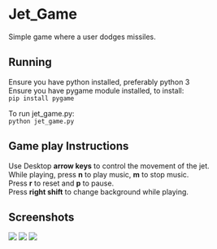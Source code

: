 # Jet_Game
Simple game where a user dodges missiles.

## Running
Ensure you have python installed, preferably python 3<br>
Ensure you have pygame module installed, to install:<br>
  `pip install pygame`<br>

To run jet_game.py:<br>
  `python jet_game.py`

## Game play Instructions
Use Desktop **arrow keys** to control the movement of the jet.<br>
While playing, press **n** to play music, **m** to stop music.<br>
Press **r** to reset and **p** to pause.<br>
Press **right shift** to change background while playing.<br>

## Screenshots
<img src="https://raw.githubusercontent.com/K-Kelvin/Sudoku-GUI/Jet_Game/.screenshots/image1.PNG"></img>
<img src="https://raw.githubusercontent.com/K-Kelvin/Sudoku-GUI/Jet_Game/.screenshots/image2.PNG"></img>
<img src="https://raw.githubusercontent.com/K-Kelvin/Sudoku-GUI/Jet_Game/.screenshots/image3.PNG"></img>
